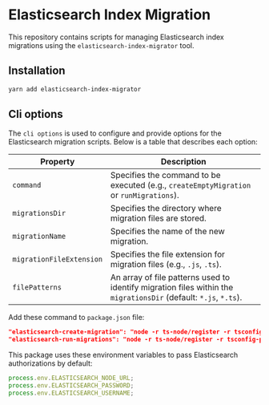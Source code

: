 # Elasticsearch Index Migration

This repository contains scripts for managing Elasticsearch index migrations using the `elasticsearch-index-migrator`
tool.

## Installation

```bash
yarn add elasticsearch-index-migrator
```

## Cli options

The `cli options` is used to configure and provide options for the Elasticsearch migration scripts. Below is a table
that describes each option:

| Property                 | Description                                                                                                      |
|--------------------------|------------------------------------------------------------------------------------------------------------------|
| `command`                | Specifies the command to be executed (e.g., `createEmptyMigration` or `runMigrations`).                          |
| `migrationsDir`          | Specifies the directory where migration files are stored.                                                        |
| `migrationName`          | Specifies the name of the new migration.                                                                         |
| `migrationFileExtension` | Specifies the file extension for migration files (e.g., `.js`, `.ts`).                                           |
| `filePatterns`           | An array of file patterns used to identify migration files within the `migrationsDir` (default: `*.js`, `*.ts`). |

Add these command to `package.json` file:

```json
"elasticsearch-create-migration": "node -r ts-node/register -r tsconfig-paths/register ./node_modules/.bin/elasticsearch-index-migrator --command=createEmptyMigration --migrationsDir=./elasticsearch-migrations --migrationName=Test",
"elasticsearch-run-migrations": "node -r ts-node/register -r tsconfig-paths/register ./node_modules/.bin/elasticsearch-index-migrator --command=runMigrations --migrationsDir=./elasticsearch-migrations"
```

This package uses these environment variables to pass Elasticsearch authorizations by default:

```ts
process.env.ELASTICSEARCH_NODE_URL;
process.env.ELASTICSEARCH_PASSWORD;
process.env.ELASTICSEARCH_USERNAME;
```
